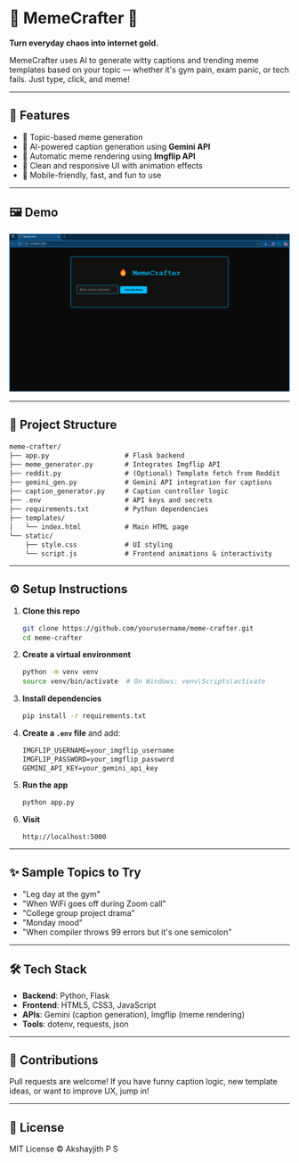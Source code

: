 # 🧠 MemeCrafter 🤖  
**Turn everyday chaos into internet gold.**  

MemeCrafter uses AI to generate witty captions and trending meme templates based on your topic — whether it's gym pain, exam panic, or tech fails. Just type, click, and meme!

---

## 🚀 Features

- 🎯 Topic-based meme generation
- 🤖 AI-powered caption generation using **Gemini API**
- 🎨 Automatic meme rendering using **Imgflip API**
- 🎉 Clean and responsive UI with animation effects
- 📱 Mobile-friendly, fast, and fun to use

---

## 🖼️ Demo

![Home Page](static/screenshots/home.png)

---

## 📁 Project Structure

```
meme-crafter/
├── app.py                   # Flask backend
├── meme_generator.py        # Integrates Imgflip API
├── reddit.py                # (Optional) Template fetch from Reddit
├── gemini_gen.py            # Gemini API integration for captions
├── caption_generator.py     # Caption controller logic
├── .env                     # API keys and secrets
├── requirements.txt         # Python dependencies
├── templates/
│   └── index.html           # Main HTML page
└── static/
    ├── style.css            # UI styling
    └── script.js            # Frontend animations & interactivity
```

---

## ⚙️ Setup Instructions

1. **Clone this repo**
   ```bash
   git clone https://github.com/yourusername/meme-crafter.git
   cd meme-crafter
   ```

2. **Create a virtual environment**
   ```bash
   python -m venv venv
   source venv/bin/activate  # On Windows: venv\Scripts\activate
   ```

3. **Install dependencies**
   ```bash
   pip install -r requirements.txt
   ```

4. **Create a `.env` file** and add:
   ```
   IMGFLIP_USERNAME=your_imgflip_username
   IMGFLIP_PASSWORD=your_imgflip_password
   GEMINI_API_KEY=your_gemini_api_key
   ```

5. **Run the app**
   ```bash
   python app.py
   ```

6. **Visit**
   ```
   http://localhost:5000
   ```

---

## ✨ Sample Topics to Try

- "Leg day at the gym"
- "When WiFi goes off during Zoom call"
- "College group project drama"
- "Monday mood"
- "When compiler throws 99 errors but it's one semicolon"

---

## 🛠️ Tech Stack

- **Backend**: Python, Flask
- **Frontend**: HTML5, CSS3, JavaScript
- **APIs**: Gemini (caption generation), Imgflip (meme rendering)
- **Tools**: dotenv, requests, json

---

## 🤝 Contributions

Pull requests are welcome! If you have funny caption logic, new template ideas, or want to improve UX, jump in!

---

## 📜 License

MIT License © Akshayjith P S
